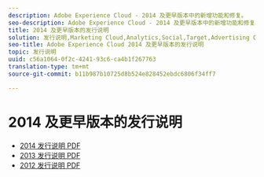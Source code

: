 ```yaml
---
description: Adobe Experience Cloud - 2014 及更早版本中的新增功能和修复。
seo-description: Adobe Experience Cloud - 2014 及更早版本中的新增功能和修复。
title: 2014 及更早版本的发行说明
solution: 发行说明,Marketing Cloud,Analytics,Social,Target,Advertising Cloud
seo-title: Adobe Experience Cloud 2014 及更早版本的发行说明
topic: 发行说明
uuid: c56a1064-0f2c-4241-93c6-ca4b1f267763
translation-type: tm+mt
source-git-commit: b11b987b10725d8b524e828452ebdc6806f34ff7

---
```



# 2014 及更早版本的发行说明

* [2014 发行说明 PDF](2014-Adobe-Experience-Cloud-Release-Notes.pdf)
* [2013 发行说明 PDF](2013-Adobe-Experience-Cloud-Release-Notes.pdf)
* [2012 发行说明 PDF](2012-Adobe-Experience-Cloud-Release-Notes.pdf)
